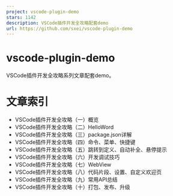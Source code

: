 ```yaml
---
project: vscode-plugin-demo
stars: 1142
description: VSCode插件开发全攻略配套demo
url: https://github.com/sxei/vscode-plugin-demo
---
```


vscode-plugin-demo
==================

VSCode插件开发全攻略系列文章配套demo。

文章索引
====

-   VSCode插件开发全攻略（一）概览
-   VSCode插件开发全攻略（二）HelloWord
-   VSCode插件开发全攻略（三）package.json详解
-   VSCode插件开发全攻略（四）命令、菜单、快捷键
-   VSCode插件开发全攻略（五）跳转到定义、自动补全、悬停提示
-   VSCode插件开发全攻略（六）开发调试技巧
-   VSCode插件开发全攻略（七）WebView
-   VSCode插件开发全攻略（八）代码片段、设置、自定义欢迎页
-   VSCode插件开发全攻略（九）常用API总结
-   VSCode插件开发全攻略（十）打包、发布、升级
